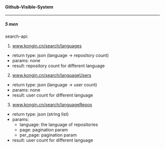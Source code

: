 #### Github-Visible-System
---
##### 5 men

search-api:
1. www.kongin.cn/search/languages
- return type: json (language -> repository count)
- params: none
- result: repository count for different language
2. www.kongin.cn/search/languageUsers
- return type: json (language -> user count)
- params: none
- result: user count for different language
3. www.kongin.cn/search/languageRepos
- return type: json (string list)
- params: 
  - language: the language of repositories
  - page: pagination param
  - per_page: pagination param
- result: user count for different language